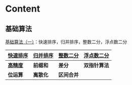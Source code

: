 # Content

## 基础算法

[基础算法（一）](https://www.acwing.com/video/10/)：快速排序，归并排序，整数二分，浮点数二分

| [**快速排序**](https://github.com/RainGiving/AC/blob/master/Acwing_Basic/%E5%BF%AB%E9%80%9F%E6%8E%92%E5%BA%8F.md) | [**归并排序**](https://github.com/RainGiving/AC/blob/master/Acwing_Basic/%E5%BD%92%E5%B9%B6%E6%8E%92%E5%BA%8F.md) | [**整数二分**](https://github.com/RainGiving/AC/blob/master/Acwing_Basic/%E6%95%B4%E6%95%B0%E4%BA%8C%E5%88%86.md) | [**浮点数二分**](https://github.com/RainGiving/AC/blob/master/Acwing_Basic/%E6%B5%AE%E7%82%B9%E6%95%B0%E4%BA%8C%E5%88%86.md) |
| ------------------------------------------------------------ | ------------------------------------------------------------ | ------------------------------------------------------------ | ------------------------------------------------------------ |
| [**高精度**](https://github.com/RainGiving/AC/blob/master/Acwing_Basic/%E9%AB%98%E7%B2%BE%E5%BA%A6.md) | **前缀和**                                                   | **差分**                                                     | **双指针算法**                                               |
| **位运算**                                                   | **离散化**                                                   | **区间合并**                                                 |                                                              |

